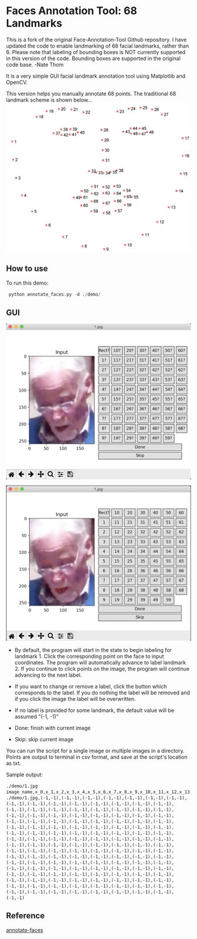 # Faces Annotation Tool: 68 Landmarks

This is a fork of the original Face-Annotation-Tool Github repository. I have updated the code to enable landmarking of 68 facial landmarks, rather than 6. Please note that labeling of bounding boxes is NOT currently supported in this version of the code. Bounding boxes are supported in the original code base.
-Nate Thom

It is a very simple GUI facial landmark annotation tool using Matplotlib and OpenCV.

This version helps you manually annotate 68 points. The traditional 68 landmark scheme is shown below... 
![Landmarks](./demo/facial_landmarks.jpg "Landmarks")

## How to use

To run this demo:

```python
 python annotate_faces.py -d ./demo/
```

## GUI

![Test image 1 GUI](./demo/blank_gui.png "Test image 1 GUI")

![Test image 2 GUI](./demo/labels_gui.png "Test image 2 GUI")

- By default, the program will start in the state to begin labeling for landmark 1. Click the corresponding point on the face to input coordinates. The program will automatically advance to label landmark 2. If you continue to click points on the image, the program will continue advancing to the next label.

- If you want to change or remove a label, click the button which corresponds to the label. If you do nothing the label will be removed and if you click the image the label will be overwritten.

- If no label is provided for some landmark, the default value will be assumed "(-1, -1)"

- Done: finish with current image

- Skip: skip current image

You can run the script for a single image or multiple images in a directory. Points are output to terminal in csv format, and save at the script's location as txt.

Sample output:
```
./demo/1.jpg	image_name,x_0,x_1,x_2,x_3,x_4,x_5,x_6,x_7,x_8,x_9,x_10,x_11,x_12,x_13,x_14,x_15,x_16,x_17,x_18,x_19,x_20,x_21,x_22,x_23,x_24,x_25,x_26,x_27,x_28,x_29,x_30,x_31,x_32,x_33,x_34,x_35,x_36,x_37,x_38,x_39,x_40,x_41,x_42,x_43,x_44,x_45,x_46,x_47,x_48,x_49,x_50,x_51,x_52,x_53,x_54,x_55,x_56,x_57,x_58,x_59,x_60,x_61,x_62,x_63,x_64,x_65,x_66,x_67,y_0,y_1,y_2,y_3,y_4,y_5,y_6,y_7,y_8,y_9,y_10,y_11,y_12,y_13,y_14,y_15,y_16,y_17,y_18,y_19,y_20,y_21,y_22,y_23,y_24,y_25,y_26,y_27,y_28,y_29,y_30,y_31,y_32,y_33,y_34,y_35,y_36,y_37,y_38,y_39,y_40,y_41,y_42,y_43,y_44,y_45,y_46,y_47,y_48,y_49,y_50,y_51,y_52,y_53,y_54,y_55,y_56,y_57,y_58,y_59,y_60,y_61,y_62,y_63,y_64,y_65,y_66,y_67
./demo/1.jpg,(-1,-1),(-1,-1),(-1,-1),(-1,-1),(-1,-1),(-1,-1),(-1,-1),(-1,-1),(-1,-1),(-1,-1),(-1,-1),(-1,-1),(-1,-1),(-1,-1),(-1,-1),(-1,-1),(-1,-1),(-1,-1),(-1,-1),(-1,-1),(-1,-1),(-1,-1),(-1,-1),(-1,-1),(-1,-1),(-1,-1),(-1,-1),(-1,-1),(-1,-1),(-1,-1),(-1,-1),(-1,-1),(-1,-1),(-1,-1),(-1,-1),(-1,-1),(-1,-1),(-1,-1),(-1,-1),(-1,-1),(-1,-1),(-1,-1),(-1,-1),(-1,-1),(-1,-1),(-1,-1),(-1,-1),(-1,-1),(-1,-1),(-1,-1),(-1,-1),(-1,-1),(-1,-1),(-1,-1),(-1,-1),(-1,-1),(-1,-1),(-1,-1),(-1,-1),(-1,-1),(-1,-1),(-1,-1),(-1,-1),(-1,-1),(-1,-1),(-1,-1),(-1,-1),(-1,-1),(-1,-1),(-1,-1),(-1,-1),(-1,-1),(-1,-1),(-1,-1),(-1,-1),(-1,-1),(-1,-1),(-1,-1),(-1,-1),(-1,-1),(-1,-1),(-1,-1),(-1,-1),(-1,-1),(-1,-1),(-1,-1),(-1,-1),(-1,-1),(-1,-1),(-1,-1),(-1,-1),(-1,-1),(-1,-1),(-1,-1),(-1,-1),(-1,-1),(-1,-1),(-1,-1),(-1,-1),(-1,-1),(-1,-1),(-1,-1),(-1,-1),(-1,-1),(-1,-1),(-1,-1),(-1,-1),(-1,-1),(-1,-1),(-1,-1),(-1,-1),(-1,-1),(-1,-1),(-1,-1),(-1,-1),(-1,-1),(-1,-1),(-1,-1),(-1,-1),(-1,-1),(-1,-1),(-1,-1),(-1,-1),(-1,-1),(-1,-1),(-1,-1),(-1,-1),(-1,-1),(-1,-1),(-1,-1),(-1,-1),(-1,-1),(-1,-1),(-1,-1),(-1,-1),(-1,-1)
```

## Reference

[annotate-faces](https://github.com/waldr/annotate-faces)
